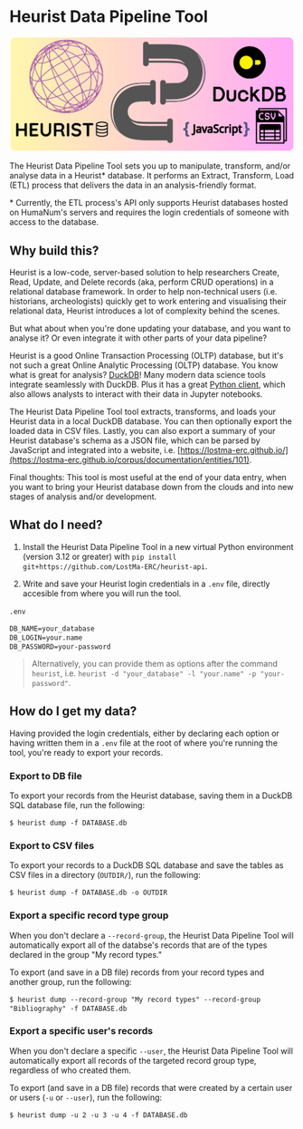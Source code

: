# Heurist Data Pipeline Tool
![logo](./img/logo-transparent-1.png)

The Heurist Data Pipeline Tool sets you up to manipulate, transform, and/or analyse data in a Heurist* database. It performs an Extract, Transform, Load (ETL) process that delivers the data in an analysis-friendly format.

\* Currently, the ETL process's API only supports Heurist databases hosted on HumaNum's servers and requires the login credentials of someone with access to the database.

## Why build this?

Heurist is a low-code, server-based solution to help researchers Create, Read, Update, and Delete records (aka, perform CRUD operations) in a relational database framework. In order to help non-technical users (i.e. historians, archeologists) quickly get to work entering and visualising their relational data, Heurist introduces a lot of complexity behind the scenes.

But what about when you're done updating your database, and you want to analyse it? Or even integrate it with other parts of your data pipeline?

Heurist is a good Online Transaction Processing (OLTP) database, but it's not such a great Online Analytic Processing (OLTP) database. You know what is great for analysis? [DuckDB](https://duckdb.org/)! Many modern data science tools integrate seamlessly with DuckDB. Plus it has a great [Python client](https://duckdb.org/docs/api/python/overview), which also allows analysts to interact with their data in Jupyter notebooks.

The Heurist Data Pipeline Tool tool extracts, transforms, and loads your Heurist data in a local DuckDB database. You can then optionally export the loaded data in CSV files. Lastly, you can also export a summary of your Heurist database's schema as a JSON file, which can be parsed by JavaScript and integrated into a website, i.e. [https://lostma-erc.github.io/](https://lostma-erc.github.io/corpus/documentation/entities/101).

Final thoughts: This tool is most useful at the end of your data entry, when you want to bring your Heurist database down from the clouds and into new stages of analysis and/or development.

## What do I need?

1. Install the Heurist Data Pipeline Tool in a new virtual Python environment (version 3.12 or greater) with `pip install git+https://github.com/LostMa-ERC/heurist-api`.

2. Write and save your Heurist login credentials in a `.env` file, directly accesible from where you will run the tool.

`.env`
```
DB_NAME=your_database
DB_LOGIN=your.name
DB_PASSWORD=your-password
```

> Alternatively, you can provide them as options after the command `heurist`, i.e. `heurist -d "your_database" -l "your.name" -p "your-password"`.

## How do I get my data?

Having provided the login credentials, either by declaring each option or having written them in a `.env` file at the root of where you're running the tool, you're ready to export your records.

### Export to DB file

To export your records from the Heurist database, saving them  in a DuckDB SQL database file, run the following:

```shell
$ heurist dump -f DATABASE.db
```

### Export to CSV files

To export your records to a DuckDB SQL database and save the tables as CSV files in a directory (`OUTDIR/`), run the following:

```shell
$ heurist dump -f DATABASE.db -o OUTDIR
```

### Export a specific record type group

When you don't declare a `--record-group`, the Heurist Data Pipeline Tool will automatically export all of the databse's records that are of the types declared in the group "My record types."

To export (and save in a DB file) records from your record types and another group, run the following:

```shell
$ heurist dump --record-group "My record types" --record-group "Bibliography" -f DATABASE.db
```

### Export a specific user's records

When you don't declare a specific `--user`, the Heurist Data Pipeline Tool will automatically export all records of the targeted record group type, regardless of who created them.

To export (and save in a DB file) records that were created by a certain user or users (`-u` or `--user`), run the following:

```shell
$ heurist dump -u 2 -u 3 -u 4 -f DATABASE.db
```

